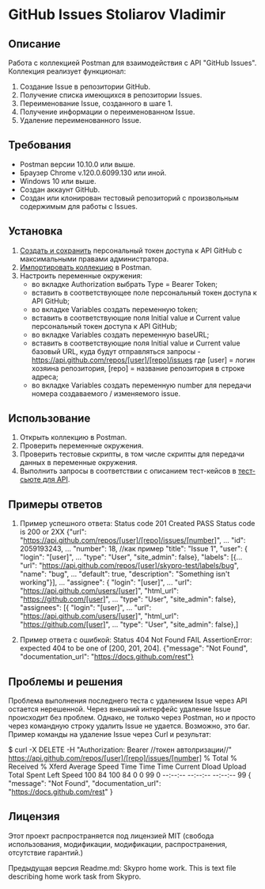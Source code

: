 # GitHub Issues Stoliarov Vladimir

## Описание
Работа с коллекцией Postman для взаимодействия с API "GitHub Issues". 
Коллекция реализует функционал:
1. Создание Issue в репозитории GitHub.
2. Получение списка имеющихся в репозитории Issues.
3. Переименование Issue, созданного в шаге 1.
4. Получение информации о переименованном Issue.
5. Удаление переименованного Issue.

## Требования
- Postman версии 10.10.0 или выше.
- Браузер Chrome v.120.0.6099.130 или иной.
- Windows 10 или выше.
- Создан аккаунт GitHub.
- Создан или клонирован тестовый репозиторий с произвольным содержимым для работы с Issues.

## Установка
1. [Создать и сохранить](https://github.com/settings/tokens "Создание личных токенов в GitHub") персональный токен доступа к API GitHub с максимальными правами администратора.
2. [Импортировать коллекцию](https://drive.google.com/file/d/1LzZUqGwWVdP8J58xSOH2gKX0mFipyKen/view?usp=sharing "GitHub_Issues_Stoliarov_Vladimir.postman_collection") в Postman.
3. Настроить переменные окружения:
   - во вкладке Authorization выбрать Type = Bearer Token;
   - вставить в соответствующее поле персональный токен доступа к API GitHub;
   - во вкладке Variables создать переменную token;
   - вставить в соответствующие поля Initial value и Current value персональный токен доступа к API GitHub;
   - во вкладке Variables создать переменную baseURL;
   - вставить в соответствующие поля Initial value и Current value базовый URL, куда будут отправляться запросы - https://api.github.com/repos/[user]/[repo]/issues
     где [user] = логин хозяина репозитория, [repo] = название репозитория в строке адреса;
   - во вкладке Variables создать переменную number для передачи номера создаваемого / изменяемого issue.

## Использование
1. Открыть коллекцию в Postman.
2. Проверить переменные окружения.
3. Проверить тестовые скрипты, в том числе скрипты для передачи данных в переменные окружения.
4. Выполнить запросы в соответствии с описанием тест-кейсов в [тест-сьюте для API](https://drive.google.com/file/d/1H53cHaUDdPUKtZRh8yMFIs-NQc5ZzlOz/view?usp=sharing "Тест-ран с описанием тест-кейсов").

## Примеры ответов
1. Пример успешного ответа:
Status code 201 Created
PASS Status code is 200 or 2XX
{"url": "https://api.github.com/repos/[user]/[repo]/issues/[number]",
...
"id": 2059193243,
...
"number": 18,        //как пример
"title": "Issue 1",
"user": {
"login": "[user]",
...
"type": "User",
"site_admin": false},
"labels": [{...
"url": "https://api.github.com/repos/[user]/skypro-test/labels/bug",
"name": "bug",
...
"default": true,
"description": "Something isn't working"}],
...
"assignee": {
"login": "[user]",
...
"url": "https://api.github.com/users/[user]",
"html_url": "https://github.com/[user]",
...
"type": "User",
"site_admin": false},
"assignees": [{
"login": "[user]",
...
"url": "https://api.github.com/users/[user]",
"html_url": "https://github.com/[user]",
...
"type": "User",
"site_admin": false},]

3. Пример ответа с ошибкой:
Status 404 Not Found
FAIL AssertionError: expected 404 to be one of [200, 201, 204].
{"message": "Not Found",
"documentation_url": "https://docs.github.com/rest"}

## Проблемы и решения
Проблема выполнения последнего теста с удалением Issue через API остается нерешенной.
Через внешний интерфейс удаление Issue происходит без проблем.
Однако, не только через Postman, но и просто через командную строку удалить Issue не удается.
Возможно, это баг. Пример команды на удаление Issue через Curl и результат:

$ curl -X DELETE -H "Authorization: Bearer //токен автолризации//" https://api.github.com/repos/[user]/[repo]/issues/[number]
  % Total    % Received % Xferd  Average Speed   Time    Time     Time  Current
                                 Dload  Upload   Total   Spent    Left  Speed
100    84  100    84    0     0     99      0 --:--:-- --:--:-- --:--:--    99
{
  "message": "Not Found",
  "documentation_url": "https://docs.github.com/rest"
}

## Лицензия
Этот проект распространяется под лицензией MIT (свобода использования, модификации, модификации, распространения, отсутствие гарантий.)

Предыдущая версия Readme.md: Skypro home work.
This is text file describing home work task from Skypro.

